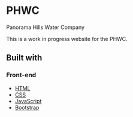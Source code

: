 # PHWC
Panorama Hills Water Company

This is a work in progress website for the PHWC.

## Built with

### Front-end

* [HTML](https://developer.mozilla.org/en-US/docs/Web/HTML)
* [CSS](https://developer.mozilla.org/en-US/docs/Web/CSS)
* [JavaScript](https://developer.mozilla.org/en-US/docs/Learn/JavaScript/First_steps/What_is_JavaScript)
* [Bootstrap](https://getbootstrap.com/)
